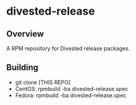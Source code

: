 divested-release
================

Overview
--------
A RPM repository for Divested release packages.

Building
--------
- git clone [THIS REPO]
- CentOS: rpmbuild -ba divested-release.spec
- Fedora: rpmbuild -ba divested-release.spec
